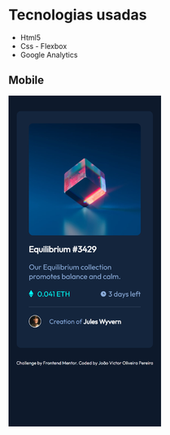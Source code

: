 # Tecnologias usadas

- Html5
- Css - Flexbox
- Google Analytics

## Mobile

<img src="./assets/screenshots/Mobile.png" width="300px" heigth="300px">

